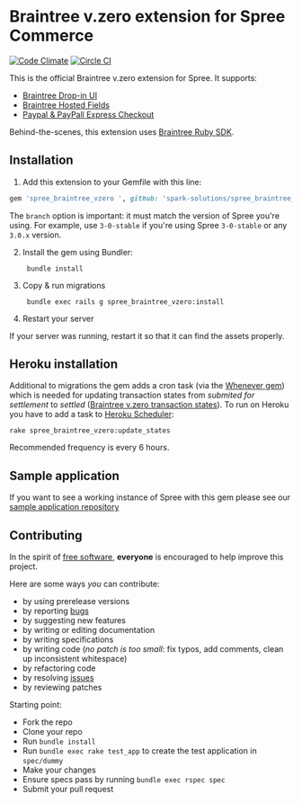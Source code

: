 # Braintree v.zero extension for Spree Commerce

[![Code Climate](https://codeclimate.com/repos/560308aa6956801375000a4e/badges/9874199a656054d613cd/gpa.svg)](https://codeclimate.com/repos/560308aa6956801375000a4e/feed)  [![Circle CI](https://circleci.com/gh/spark-solutions/spree_braintree_vzero.svg?style=svg&circle-token=3171e5c1f53e64db0b323332e573533a3bdde115)](https://circleci.com/gh/spark-solutions/spree_braintree_vzero)

This is the official Braintree v.zero extension for Spree. It supports:
* [Braintree Drop-in UI](https://www.braintreepayments.com/features/drop-in)
* [Braintree Hosted Fields](https://www.braintreepayments.com/features/hosted-fields)
* [Paypal & PayPall Express Checkout](https://www.braintreepayments.com/features/paypal)

Behind-the-scenes, this extension uses [Braintree Ruby SDK](https://github.com/braintree/braintree_ruby).


## Installation

1. Add this extension to your Gemfile with this line:
```ruby
gem 'spree_braintree_vzero ', github: 'spark-solutions/spree_braintree_vzero', branch: 'X-X-stable'
```

The `branch` option is important: it must match the version of Spree you're using.
For example, use `3-0-stable` if you're using Spree `3-0-stable` or any `3.0.x` version.

2. Install the gem using Bundler:

        bundle install

3. Copy & run migrations

        bundle exec rails g spree_braintree_vzero:install

4. Restart your server

If your server was running, restart it so that it can find the assets properly.



## Heroku installation

Additional to migrations the gem adds a cron task (via the [Whenever gem](https://github.com/javan/whenever)) which is needed for updating transaction states from _submited for settlement_ to _settled_ ([Braintree v.zero transaction states](https://developers.braintreepayments.com/guides/transactions/ruby#status)). To run on Heroku you have to add a task to [Heroku Scheduler](https://devcenter.heroku.com/articles/scheduler): 

```
rake spree_braintree_vzero:update_states 
```

Recommended frequency is every 6 hours. 


## Sample application

If you want to see a working instance of Spree with this gem please see our [sample application repository](https://github.com/spark-solutions/spree_braintree_vzero_example)


## Contributing

In the spirit of [free software][1], **everyone** is encouraged to help improve this project.

Here are some ways *you* can contribute:

* by using prerelease versions
* by reporting [bugs][2]
* by suggesting new features
* by writing or editing documentation
* by writing specifications
* by writing code (*no patch is too small*: fix typos, add comments, clean up inconsistent whitespace)
* by refactoring code
* by resolving [issues][2]
* by reviewing patches

Starting point:

* Fork the repo
* Clone your repo
* Run `bundle install`
* Run `bundle exec rake test_app` to create the test application in `spec/dummy`
* Make your changes
* Ensure specs pass by running `bundle exec rspec spec`
* Submit your pull request

[1]: http://www.fsf.org/licensing/essays/free-sw.html
[2]: https://github.com/spark-solutions/spree_braintree_vzero/issues
[3]: https://github.com/spark-solutions/spree_braintree_vzero/blob/master/LICENSE
